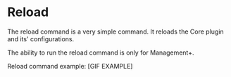 # Reload
The reload command is a very simple command. It reloads the Core plugin and its' configurations.

The ability to run the reload command is only for Management+.

Reload command example:
[GIF EXAMPLE]
